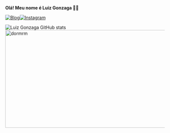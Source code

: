 **Olá! Meu nome é Luiz Gonzaga 👨‍💻**

[![Blog](https://img.shields.io/badge/LinkedIn-0077B5?style=for-the-badge&logo=linkedin&logoColor=white)](https://www.linkedin.com/in/luiz-ribeiro-26638a248)[![Instagram](https://img.shields.io/badge/Instagram-E4405F?style=for-the-badge&logo=instagram&logoColor=white)](https://www.instagram.com/luizribeiro05/)
<br>

![Luiz Gonzaga GitHub stats](https://github-readme-stats.vercel.app/api?username=Luizribeiro05&show_icons=true&theme=dark)
<br>
<img class="alignnone wp-image-2873" src="https://clubedosgeeks.com.br/wp-content/uploads/2016/01/dormrm.gif" alt="dormrm" width="553" height="309">

